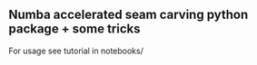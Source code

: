 ## Numba accelerated seam carving python package + some tricks

For usage see tutorial in notebooks/


